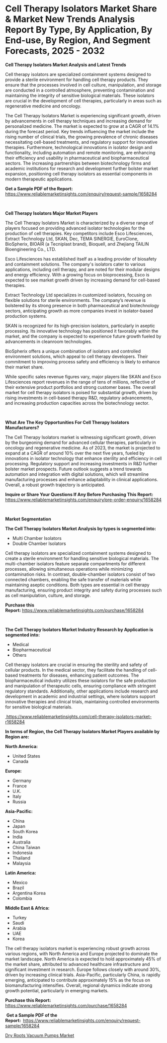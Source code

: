 <p><h1>Cell Therapy Isolators Market Share & Market New Trends Analysis Report By Type, By Application, By End-use, By Region, And Segment Forecasts, 2025 - 2032</h1></p><p><strong>Cell Therapy Isolators Market Analysis and Latest Trends</strong></p>
<p><p>Cell therapy isolators are specialized containment systems designed to provide a sterile environment for handling cell therapy products. They ensure that the processes involved in cell culture, manipulation, and storage are conducted in a controlled atmosphere, preventing contamination and maintaining the integrity of sensitive biological materials. These isolators are crucial in the development of cell therapies, particularly in areas such as regenerative medicine and oncology.</p><p>The Cell Therapy Isolators Market is experiencing significant growth, driven by advancements in cell therapy techniques and increasing demand for personalized medicine. The market is expected to grow at a CAGR of 14.1% during the forecast period. Key trends influencing the market include the rising number of clinical trials, the growing prevalence of chronic diseases necessitating cell-based treatments, and regulatory support for innovative therapies. Furthermore, technological innovations in isolator design and functionality, including automation and remote monitoring, are enhancing their efficiency and usability in pharmaceutical and biopharmaceutical sectors. The increasing partnerships between biotechnology firms and academic institutions for research and development further bolster market expansion, positioning cell therapy isolators as essential components in modern therapeutic applications.</p></p>
<p><strong>Get a Sample PDF of the Report:&nbsp;</strong> <a href="https://www.reliablemarketinsights.com/enquiry/request-sample/1658284?utm_campaign=3552&utm_medium=2&utm_source=Github&utm_content=ia&utm_term=23032025&utm_id=cell-therapy-isolators">https://www.reliablemarketinsights.com/enquiry/request-sample/1658284</a></p>
<p>&nbsp;</p>
<p><strong>Cell Therapy Isolators Major Market Players</strong></p>
<p><p>The Cell Therapy Isolators Market is characterized by a diverse range of players focused on providing advanced isolator technologies for the production of cell therapies. Key competitors include Esco Lifesciences, Extract Technology Ltd, SKAN, Dec, TEMA SINERGIE, EuroClone, BioSpherix, BIOAIR (a Tecniplast brand), Bioquell, and Zhejiang TAILIN Bioengineering Co., LTD.</p><p>Esco Lifesciences has established itself as a leading provider of biosafety and containment solutions. The company's isolators cater to various applications, including cell therapy, and are noted for their modular designs and energy efficiency. With a growing focus on bioprocessing, Esco is expected to see market growth driven by increasing demand for cell-based therapies.</p><p>Extract Technology Ltd specializes in customized isolators, focusing on flexible solutions for sterile environments. The company’s revenue is bolstered by its strong presence in both pharmaceutical and biotechnology sectors, anticipating growth as more companies invest in isolator-based production systems.</p><p>SKAN is recognized for its high-precision isolators, particularly in aseptic processing. Its innovative technology has positioned it favorably within the market, and the company is expected to experience future growth fueled by advancements in cleanroom technologies.</p><p>BioSpherix offers a unique combination of isolators and controlled environment solutions, which appeal to cell therapy developers. Their commitment to improving process safety and efficiency is likely to enhance their market share.</p><p>While specific sales revenue figures vary, major players like SKAN and Esco Lifesciences report revenues in the range of tens of millions, reflective of their extensive product portfolios and strong customer bases. The overall market for cell therapy isolators is poised for substantial growth, driven by rising investments in cell-based therapy R&D, regulatory advancements, and increasing production capacities across the biotechnology sector.</p></p>
<p>&nbsp;</p>
<p><strong>What Are The Key Opportunities For Cell Therapy Isolators Manufacturers?</strong></p>
<p><p>The Cell Therapy Isolators market is witnessing significant growth, driven by the burgeoning demand for advanced cellular therapies, particularly in oncology and regenerative medicine. As of 2023, the market is projected to expand at a CAGR of around 10% over the next five years, fueled by innovations in isolator technology that enhance sterility and efficiency in cell processing. Regulatory support and increasing investments in R&D further bolster market prospects. Future outlook suggests a trend towards automation and integration with digital solutions, which will streamline manufacturing processes and enhance adaptability in clinical applications. Overall, a robust growth trajectory is anticipated.</p></p>
<p><strong>Inquire or Share Your Questions If Any Before Purchasing This Report:</strong> <a href="https://www.reliablemarketinsights.com/enquiry/pre-order-enquiry/1658284?utm_campaign=3552&utm_medium=2&utm_source=Github&utm_content=ia&utm_term=23032025&utm_id=cell-therapy-isolators">https://www.reliablemarketinsights.com/enquiry/pre-order-enquiry/1658284</a></p>
<p>&nbsp;</p>
<p><strong>Market Segmentation</strong></p>
<p><strong>The Cell Therapy Isolators Market Analysis by types is segmented into:</strong></p>
<p><ul><li>Multi Chamber Isolators</li><li>Double Chamber Isolators</li></ul></p>
<p><p>Cell therapy isolators are specialized containment systems designed to create a sterile environment for handling sensitive biological materials. The multi-chamber isolators feature separate compartments for different processes, allowing simultaneous operations while minimizing contamination risks. In contrast, double-chamber isolators consist of two connected chambers, enabling the safe transfer of materials while maintaining aseptic conditions. Both types are essential in cell therapy manufacturing, ensuring product integrity and safety during processes such as cell manipulation, culture, and storage.</p></p>
<p><strong>Purchase this Report:&nbsp;</strong><a href="https://www.reliablemarketinsights.com/purchase/1658284?utm_campaign=3552&utm_medium=2&utm_source=Github&utm_content=ia&utm_term=23032025&utm_id=cell-therapy-isolators">https://www.reliablemarketinsights.com/purchase/1658284</a></p>
<p>&nbsp;</p>
<p><strong>The Cell Therapy Isolators Market Industry Research by Application is segmented into:</strong></p>
<p><ul><li>Medical</li><li>Biopharmaceutical</li><li>Others</li></ul></p>
<p><p>Cell therapy isolators are crucial in ensuring the sterility and safety of cellular products. In the medical sector, they facilitate the handling of cell-based treatments for diseases, enhancing patient outcomes. The biopharmaceutical industry utilizes these isolators for the safe production and manipulation of therapeutic cells, ensuring compliance with stringent regulatory standards. Additionally, other applications include research and development in academic and industrial settings, where isolators support innovative therapies and clinical trials, maintaining controlled environments for sensitive biological materials.</p></p>
<p><a href="https://www.reliablemarketinsights.com/cell-therapy-isolators-market-r1658284?utm_campaign=3552&utm_medium=2&utm_source=Github&utm_content=ia&utm_term=23032025&utm_id=cell-therapy-isolators">&nbsp;https://www.reliablemarketinsights.com/cell-therapy-isolators-market-r1658284</a></p>
<p><strong>In terms of Region, the Cell Therapy Isolators Market Players available by Region are:</strong></p>
<p>
    <p> <strong> North America: </strong>
        <ul>
            <li>United States</li>
            <li>Canada</li>
        </ul>
        </p> 
    <p> <strong> Europe: </strong>
        <ul>
            <li>Germany</li>
            <li>France</li>
            <li>U.K.</li>
            <li>Italy</li>
            <li>Russia</li>
        </ul>
        </p> 
    <p> <strong> Asia-Pacific: </strong>
        <ul>
            <li>China</li>
            <li>Japan</li>
            <li>South Korea</li>
            <li>India</li>
            <li>Australia</li>
            <li>China Taiwan</li>
            <li>Indonesia</li>
            <li>Thailand</li>
            <li>Malaysia</li>
        </ul>
        </p> 
    <p> <strong> Latin America: </strong>
        <ul>
            <li>Mexico</li>
            <li>Brazil</li>
            <li>Argentina Korea</li>
            <li>Colombia</li>
        </ul>
        </p> 
    <p> <strong> Middle East & Africa: </strong>
        <ul>
            <li>Turkey</li>
            <li>Saudi</li>
            <li>Arabia</li>
            <li>UAE</li>
            <li>Korea</li>
        </ul>
    </p>
    </p>
<p><p>The cell therapy isolators market is experiencing robust growth across various regions, with North America and Europe projected to dominate the market landscape. North America is expected to hold approximately 45% of the market share, attributed to advanced healthcare infrastructure and significant investment in research. Europe follows closely with around 30%, driven by increasing clinical trials. Asia-Pacific, particularly China, is rapidly emerging, anticipated to contribute approximately 15% as the focus on biomanufacturing intensifies. Overall, regional dynamics indicate strong growth potential, particularly in emerging markets.</p></p>
<p><strong>Purchase this Report: </strong><a href="https://www.reliablemarketinsights.com/purchase/1658284?utm_campaign=3552&utm_medium=2&utm_source=Github&utm_content=ia&utm_term=23032025&utm_id=cell-therapy-isolators">https://www.reliablemarketinsights.com/purchase/1658284</a></p>
<p>&nbsp;<strong>Get a Sample PDF of the Report:&nbsp;&nbsp;</strong><a href="https://www.reliablemarketinsights.com/enquiry/request-sample/1658284?utm_campaign=3552&utm_medium=2&utm_source=Github&utm_content=ia&utm_term=23032025&utm_id=cell-therapy-isolators">https://www.reliablemarketinsights.com/enquiry/request-sample/1658284</a></p>
<p><strong></strong></p>
<p><p><a href="https://github.com/hamremunazm4/Market-Research-Report-List-1/blob/main/dry-roots-vacuum-pumps-market.md?utm_campaign=3552&utm_medium=2&utm_source=Github&utm_content=ia&utm_term=23032025&utm_id=cell-therapy-isolators">Dry Roots Vacuum Pumps Market</a></p></p>